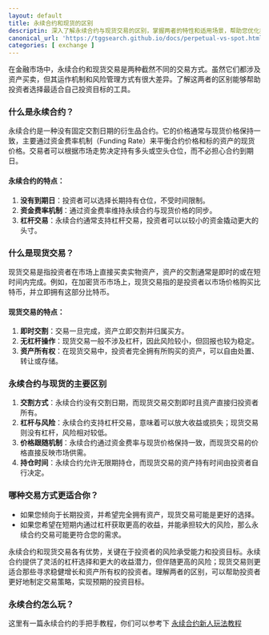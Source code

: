 ```yaml
---
layout: default
title: 永续合约和现货的区别
descriptin: 深入了解永续合约与现货交易的区别，掌握两者的特性和适用场景，帮助您优化投资策略。。
canonical_url: 'https://tggsearch.github.io/docs/perpetual-vs-spot.html'
categories: [ exchange ]
---
```

在金融市场中，永续合约和现货交易是两种截然不同的交易方式。虽然它们都涉及资产买卖，但其运作机制和风险管理方式有很大差异。了解这两者的区别能够帮助投资者选择最适合自己投资目标的工具。

### 什么是永续合约？

永续合约是一种没有固定交割日期的衍生品合约。它的价格通常与现货价格保持一致，主要通过资金费率机制（Funding Rate）来平衡合约价格和标的资产的现货价格。交易者可以根据市场走势决定持有多头或空头仓位，而不必担心合约到期日。

#### 永续合约的特点：
1. **没有到期日**：投资者可以选择长期持有仓位，不受时间限制。
2. **资金费率机制**：通过资金费率维持永续合约与现货价格的同步。
3. **杠杆交易**：永续合约通常支持杠杆交易，投资者可以以较小的资金撬动更大的头寸。

### 什么是现货交易？

现货交易是指投资者在市场上直接买卖实物资产，资产的交割通常是即时的或在短时间内完成。例如，在加密货币市场上，现货交易指的是投资者以市场价格购买比特币，并立即拥有这部分比特币。

#### 现货交易的特点：
1. **即时交割**：交易一旦完成，资产立即交割并归属买方。
2. **无杠杆操作**：现货交易一般不涉及杠杆，因此风险较小，但回报也较为稳定。
3. **资产所有权**：在现货交易中，投资者完全拥有所购买的资产，可以自由处置、转让或存储。

### 永续合约与现货的主要区别

1. **交割方式**：永续合约没有交割日期，而现货交易交割即时且资产直接归投资者所有。
2. **杠杆与风险**：永续合约支持杠杆交易，意味着可以放大收益或损失；现货交易则没有杠杆，风险相对较低。
3. **价格跟随机制**：永续合约通过资金费率与现货价格保持一致，而现货交易的价格直接反映市场供需。
4. **持仓时间**：永续合约允许无限期持仓，而现货交易的资产持有时间由投资者自行决定。

### 哪种交易方式更适合你？

- 如果您倾向于长期投资，并希望完全拥有资产，现货交易可能是更好的选择。
- 如果您希望在短期内通过杠杆获取更高的收益，并能承担较大的风险，那么永续合约交易可能更符合您的需求。


永续合约和现货交易各有优势，关键在于投资者的风险承受能力和投资目标。永续合约提供了灵活的杠杆选择和更大的收益潜力，但伴随更高的风险；现货交易则更适合那些寻求稳健增长和资产所有权的投资者。理解两者的区别，可以帮助投资者更好地制定交易策略，实现预期的投资目标。

### 永续合约怎么玩？
这里有一篇永续合约的手把手教程，你们可以参考下 [永续合约新人玩法教程](./coins-yx-play.html)
